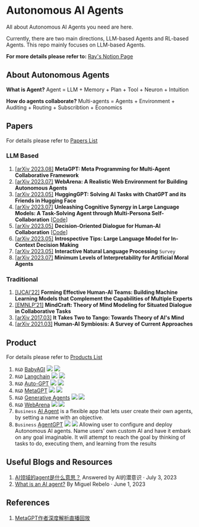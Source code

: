 # Autonomous AI Agents
All about Autonomous AI Agents you need are here.

Currently, there are two main directions, LLM-based Agents and RL-based Agents. This repo mainly focuses on LLM-based Agents.

**For more details please refer to:** [Ray's Notion Page](https://ruisun.notion.site/AI-Agents-02dfa18bd0ca448ea11e585f8b4bb40b?pvs=4)

## About Autonomous Agents
**What is Agent?**
Agent = LLM + Memory + Plan + Tool + Neuron + Intuition

**How do agents collaborate?**
Multi-agents = Agents + Environment + Auditing + Routing + Subscribtion + Economics



## Papers

For details please refer to [Papers List](papers)

### LLM Based

1. [[arXiv 2023.08]](https://arxiv.org/pdf/2308.00352.pdf) **MetaGPT: Meta Programming for Multi-Agent Collaborative Framework**
2. [[arXiv 2023.07]](https://arxiv.org/pdf/2307.13854.pdf) **WebArena: A Realistic Web Environment for Building Autonomous Agents**
3. [[arXiv 2023.05]](https://arxiv.org/pdf/2303.17580.pdf) **HuggingGPT: Solving AI Tasks with ChatGPT and its Friends in Hugging Face**
4. [[arXiv 2023.07]](https://arxiv.org/pdf/2307.05300) **Unleashing Cognitive Synergy in Large Language Models: A Task-Solving Agent through Multi-Persona Self-Collaboration** [[Code](https://github.com/MikeWangWZHL/Solo-Performance-Prompting)]
5. [[arXiv 2023.05]](https://arxiv.org/pdf/2305.20076) **Decision-Oriented Dialogue for Human-AI Collaboration** [[Code](https://github.com/jlin816/dialop)]
6. [[arXiv 2023.05]](https://arxiv.org/pdf/2305.11598) **Introspective Tips: Large Language Model for In-Context Decision Making**
7. [[arXiv 2023.05]](https://arxiv.org/abs/2305.13246) **Interactive Natural Language Processing** `Survey`
8. [[arXiv 2023.07]](https://arxiv.org/pdf/2307.00660) **Minimum Levels of Interpretability for Artificial Moral Agents**

### Traditional

1. [[IJCAI’22]](https://www.ijcai.org/proceedings/2022/0344.pdf) **Forming Effective Human-AI Teams: Building Machine Learning Models that Complement the Capabilities of Multiple Experts**
2. [[EMNLP’21]](https://aclanthology.org/2021.emnlp-main.85.pdf) **MindCraft: Theory of Mind Modeling for Situated Dialogue in Collaborative Tasks**
3. [[arXiv 2017.03]](https://arxiv.org/pdf/1704.00717) **It Takes Two to Tango: Towards Theory of AI's Mind**
4. [[arXiv 2021.03]](https://arxiv.org/pdf/2103.09990) **Human-AI Symbiosis: A Survey of Current Approaches**

## Product
For details please refer to [Products List](products)
1. `R&D` [BabyAGI](https://github.com/yoheinakajima/babyagi) ![](https://img.shields.io/github/stars/yoheinakajima/babyagi?style=round-square&logo=Github&logoColor=white) ![](https://img.shields.io/github/last-commit/yoheinakajima/babyagi?style=round-square&logo=Github&logoColor=white)
2. `R&D` [Langchain](https://github.com/hwchase17/langchain) ![](https://img.shields.io/github/stars/hwchase17/langchain?style=round-square&logo=Github&logoColor=white) ![](https://img.shields.io/github/last-commit/hwchase17/langchain?style=round-square&logo=Github&logoColor=white)
3. `R&D` [Auto-GPT](https://github.com/Significant-Gravitas/Auto-GPT) ![](https://img.shields.io/github/stars/Significant-Gravitas/Auto-GPT?style=round-square&logo=Github&logoColor=white) ![](https://img.shields.io/github/last-commit/Significant-Gravitas/Auto-GPT?style=round-square&logo=Github&logoColor=white)
4. `R&D` [MetaGPT](https://github.com/geekan/MetaGPT) ![](https://img.shields.io/github/stars/geekan/MetaGPT?style=round-square&logo=Github&logoColor=white) ![](https://img.shields.io/github/last-commit/geekan/MetaGPT?style=round-square&logo=Github&logoColor=white)
5. `R&D` [Generative Agents](https://github.com/geekan/MetaGPT) ![](https://img.shields.io/github/stars/joonspk-research/generative_agents?style=round-square&logo=Github&logoColor=white) ![](https://img.shields.io/github/last-commit/joonspk-research/generative_agents?style=round-square&logo=Github&logoColor=white)
6. `R&D` [WebArena](https://github.com/web-arena-x/webarena) ![](https://img.shields.io/github/stars/web-arena-x/webarena?style=round-square&logo=Github&logoColor=white) ![](https://img.shields.io/github/last-commit/web-arena-x/webarena?style=round-square&logo=Github&logoColor=white)
7. `Business` [AI Agent](https://aiagent.app/) is a flexible app that lets user create their own agents, by setting a name with an objective.
8. `Business` [AgentGPT](https://github.com/reworkd/AgentGPT) ![](https://img.shields.io/github/stars/reworkd/AgentGPT?style=round-square&logo=Github&logoColor=white) ![](https://img.shields.io/github/last-commit/reworkd/AgentGPT?style=round-square&logo=Github&logoColor=white) Allowing user to configure and deploy Autonomous AI agents. Name users' own custom AI and have it embark on any goal imaginable. It will attempt to reach the goal by thinking of tasks to do, executing them, and learning from the results

## Useful Blogs and Resources 

1. [AI领域的agent是什么意思？](https://www.zhihu.com/question/51195225/answer/3097467077) Answered by AI的潜意识 · July 3, 2023
2. [What is an AI agent?](https://zapier.com/blog/ai-agent/) By Miguel Rebelo · June 1, 2023

## References
1. [MetaGPT作者深度解析直播回放](https://www.bilibili.com/video/BV1Ru411V7XL)